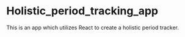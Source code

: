 # Holistic_period_tracking_app
This is an app which utilizes React to create a holistic period tracker.
